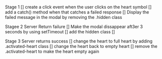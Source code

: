 Stage 1
[] create a click event when the user clicks on the heart symbol
[] add a catch() method when that catches a failed response
[] Display the failed message in the modal by removing the .hidden class

Stagee 2
Server Return failure
[] Make the modal dissappear aft3er 3 seconds by using setTimeout
[] add the hidden class
[]

Stage 3
Server returns success
[] change the heart to full heart by adding .activated-heart class 
[] change the heart back to empty heart
[] remove the .activated-heart to make the heart empty again
